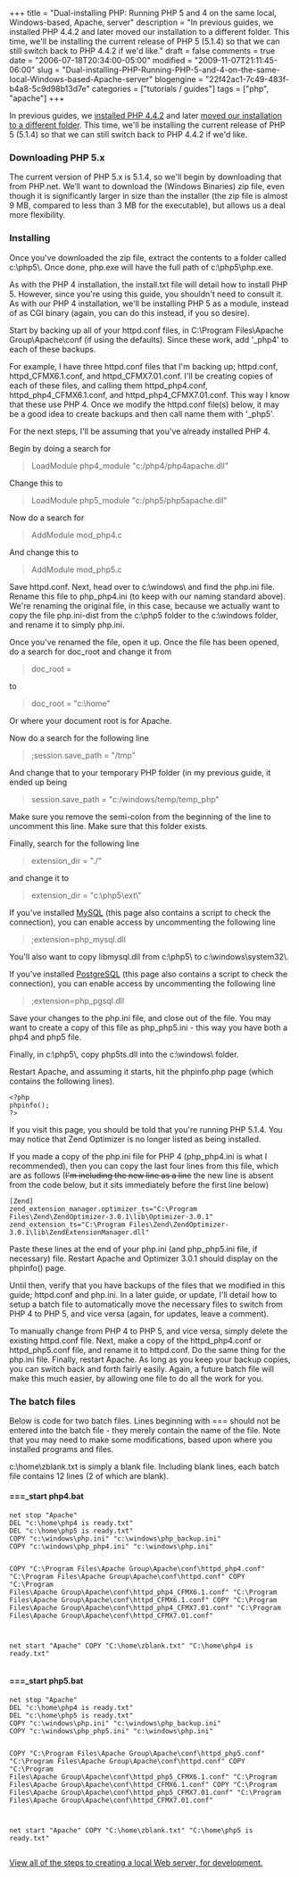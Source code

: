 +++
title = "Dual-installing PHP: Running PHP 5 and 4 on the same local, Windows-based, Apache, server"
description = "In previous guides, we installed PHP 4.4.2 and later moved our installation to a different folder. This time, we'll be installing the current release of PHP 5 (5.1.4) so that we can still switch back to PHP 4.4.2 if we'd like."
draft = false
comments = true
date = "2006-07-18T20:34:00-05:00"
modified = "2009-11-07T21:11:45-06:00"
slug = "Dual-installing-PHP-Running-PHP-5-and-4-on-the-same-local-Windows-based-Apache-server"
blogengine = "22f42ac1-7c49-483f-b4a8-5c9d98b13d7e"
categories = ["tutorials / guides"]
tags = ["php", "apache"]
+++

<p>In previous guides, we <a href="http://strivinglife.com/words/post/Installing-PHP-on-a-local-Windows-based-Apache-server.aspx">installed PHP 4.4.2</a> and later <a href="http://strivinglife.com/words/post/Moving-the-location-of-PHP-on-your-hard-drive.aspx">moved our installation to a different folder</a>. This time, we'll be installing the current release of PHP 5 (5.1.4) so that we can still switch back to PHP 4.4.2 if we'd like.</p>
<h3>Downloading PHP 5.x</h3>
<p>The current version of PHP 5.x is 5.1.4, so we'll begin by downloading that from PHP.net. We&rsquo;ll want to download the (Windows Binaries) zip file, even though it is significantly larger in size than the installer (the zip file is almost 9 MB, compared to less than 3 MB for the executable), but allows us a deal more flexibility.</p>
<h3>Installing</h3>
<p>Once you've downloaded the zip file, extract the contents to a folder called c:\php5\. Once done, php.exe will have the full path of c:\php5\php.exe.</p>
<p>As with the PHP 4 installation, the install.txt file will detail how to install PHP 5. However, since you're using this guide, you shouldn't need to consult it. As with our PHP 4 installation, we'll be installing PHP 5 as a module, instead of as CGI binary (again, you can do this instead, if you so desire).</p>
<p>Start by backing up all of your httpd.conf files, in C:\Program Files\Apache Group\Apache\conf (if using the defaults). Since these work, add '_php4' to each of these backups.</p>
<p>For example, I have three httpd.conf files that I'm backing up; httpd.conf, httpd_CFMX6.1.conf, and httpd_CFMX7.01.conf. I'll be creating copies of each of these files, and calling them httpd_php4.conf, httpd_php4_CFMX6.1.conf, and httpd_php4_CFMX7.01.conf. This way I know that these use PHP 4. Once we modify the httpd.conf file(s) below, it may be a good idea to create backups and then call name them with '_php5'.</p>
<p>For the next steps, I'll be assuming that you've already installed PHP 4.</p>
<p>Begin by doing a search for</p>
<blockquote>
<p>LoadModule php4_module "c:/php4/php4apache.dll"</p>
</blockquote>
<p>Change this to</p>
<blockquote>
<p>LoadModule php5_module "c:/php5/php5apache.dll"</p>
</blockquote>
<p>Now do a search for</p>
<blockquote>
<p>AddModule mod_php4.c</p>
</blockquote>
<p>And change this to</p>
<blockquote>
<p>AddModule mod_php5.c</p>
</blockquote>
<p>Save httpd.conf. Next, head over to c:\windows\ and find the php.ini file. Rename this file to php_php4.ini (to keep with our naming standard above). We're renaming the original file, in this case, because we actually want to copy the file php.ini-dist from the c:\php5 folder to the c:\windows folder, and rename it to simply php.ini.</p>
<p>Once you've renamed the file, open it up. Once the file has been opened, do a search for doc_root and change it from</p>
<blockquote>
<p>doc_root =</p>
</blockquote>
<p>to</p>
<blockquote>
<p>doc_root = "c:\home"</p>
</blockquote>
<p>Or where your document root is for Apache.</p>
<p>Now do a search for the following line</p>
<blockquote>
<p>;session.save_path = "/tmp"</p>
</blockquote>
<p>And change that to your temporary PHP folder (in my previous guide, it ended up being</p>
<blockquote>
<p>session.save_path = "c:/windows/temp/temp_php"</p>
</blockquote>
<p>Make sure you remove the semi-colon from the beginning of the line to uncomment this line. Make sure that this folder exists.</p>
<p>Finally, search for the following line</p>
<blockquote>
<p>extension_dir = "./"</p>
</blockquote>
<p>and change it to</p>
<blockquote>
<p>extension_dir = "c:\php5\ext\"</p>
</blockquote>
<p>If you've installed <a href="http://strivinglife.com/words/post/Installing-MySQL-and-phpMyAdmin-on-a-local-Windows-based-Apache-server.aspx">MySQL</a> (this page also contains a script to check the connection), you can enable access by uncommenting the following line</p>
<blockquote>
<p>;extension=php_mysql.dll</p>
</blockquote>
<p>You'll also want to copy libmysql.dll from c:\php5\ to c:\windows\system32\.</p>
<p>If you've installed <a href="http://strivinglife.com/words/post/Installing-PostgreSQL-on-a-local-Windows-based-Apache-server.aspx">PostgreSQL</a> (this page also contains a script to check the connection), you can enable access by uncommenting the following line</p>
<blockquote>
<p>;extension=php_pgsql.dll</p>
</blockquote>
<p>Save your changes to the php.ini file, and close out of the file. You may want to create a copy of this file as php_php5.ini - this way you have both a php4 and php5 file.</p>
<p>Finally, in c:\php5\, copy php5ts.dll into the c:\windows\ folder.</p>
<p>Restart Apache, and assuming it starts, hit the phpinfo.php page (which contains the following lines).</p>
<pre class="code"><code class="php">&lt;?php
phpinfo();
?&gt;</code></pre>
<p>If you visit this page, you should be told that you're running PHP 5.1.4. You may notice that Zend Optimizer is no longer listed as being installed.</p>
<p>If you made a copy of the php.ini file for PHP 4 (php_php4.ini is what I recommended), then you can copy the last four lines from this file, which are as follows (<span style="text-decoration: line-through;">I'm including the new line as a line</span> the new line is absent from the code below, but it sits immediately before the first line below)</p>
<pre class="code"><code class="text">[Zend]
zend_extension_manager.optimizer_ts="C:\Program Files\Zend\ZendOptimizer-3.0.1\lib\Optimizer-3.0.1"
zend_extension_ts="C:\Program Files\Zend\ZendOptimizer-3.0.1\lib\ZendExtensionManager.dll"</code></pre>
<p>Paste these lines at the end of your php.ini (and php_php5.ini file, if necessary) file. Restart Apache and Optimizer 3.0.1 should display on the phpinfo() page.</p>
<p>Until then, verify that you have backups of the files that we modified in this guide; httpd.conf and php.ini. In a later guide, or update, I'll detail how to setup a batch file to automatically move the necessary files to switch from PHP 4 to PHP 5, and vice versa (again, for updates, leave a comment).</p>
<p>To manually change from PHP 4 to PHP 5, and vice versa, simply delete the existing httpd.conf file. Next, make a copy of the httpd_php4.conf or httpd_php5.conf file, and rename it to httpd.conf. Do the same thing for the php.ini file. Finally, restart Apache. As long as you keep your backup copies, you can switch back and forth fairly easily. Again, a future batch file will make this much easier, by allowing one file to do all the work for you.</p>
<h3>The batch files</h3>
<p>Below is code for two batch files. Lines beginning with === should not be entered into the batch file - they merely contain the name of the file. Note that you may need to make some modifications, based upon where you installed programs and files.</p>
<p>c:\home\zblank.txt is simply a blank file. Including blank lines, each batch file contains 12 lines (2 of which are blank).</p>
<h4>===_start php4.bat</h4>
<pre class="code"><code class="powershell">net stop "Apache"
DEL "c:\home\php4 is ready.txt"
DEL "c:\home\php5 is ready.txt"
COPY "c:\windows\php.ini" "c:\windows\php_backup.ini"
COPY "c:\windows\php_php4.ini" "c:\windows\php.ini"

COPY "C:\Program Files\Apache Group\Apache\conf\httpd_php4.conf" "C:\Program Files\Apache Group\Apache\conf\httpd.conf"
COPY "C:\Program Files\Apache Group\Apache\conf\httpd_php4_CFMX6.1.conf" "C:\Program Files\Apache Group\Apache\conf\httpd_CFMX6.1.conf"
COPY "C:\Program Files\Apache Group\Apache\conf\httpd_php4_CFMX7.01.conf" "C:\Program Files\Apache Group\Apache\conf\httpd_CFMX7.01.conf"

net start "Apache"
COPY "C:\home\zblank.txt" "C:\home\php4 is ready.txt"</code></pre>
<h4>===_start php5.bat</h4>
<pre class="code"><code class="powershell">net stop "Apache"
DEL "c:\home\php4 is ready.txt"
DEL "c:\home\php5 is ready.txt"
COPY "c:\windows\php.ini" "c:\windows\php_backup.ini"
COPY "c:\windows\php_php5.ini" "c:\windows\php.ini"

COPY "C:\Program Files\Apache Group\Apache\conf\httpd_php5.conf" "C:\Program Files\Apache Group\Apache\conf\httpd.conf"
COPY "C:\Program Files\Apache Group\Apache\conf\httpd_php5_CFMX6.1.conf" "C:\Program Files\Apache Group\Apache\conf\httpd_CFMX6.1.conf"
COPY "C:\Program Files\Apache Group\Apache\conf\httpd_php5_CFMX7.01.conf" "C:\Program Files\Apache Group\Apache\conf\httpd_CFMX7.01.conf"

net start "Apache"
COPY "C:\home\zblank.txt" "C:\home\php5 is ready.txt"</code></pre>
<p><a href="http://strivinglife.com/local-apache-server/">View all of the steps to creating a local Web server, for development.</a></p>
